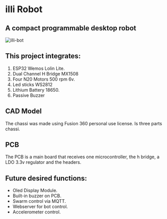 # illi Robot
## A compact programmable desktop robot

![illi-bot](https://github.com/cassio-hsp/illi/assets/38111232/3c97cf8f-d3db-4fa4-96a8-848bb3388c24)


## This project integrates:
1. ESP32 Wemos Lolin Lite.
2. Dual Channel H Bridge MX1508
3. Four N20 Motors 500 rpm 6v.
4. Led sticks WS2812
5. Lithium Battery 18650.
6. Passive Buzzer
   


## CAD Model

The chassi was made using Fusion 360 personal use license. Is three parts chassi.



## PCB 
The PCB is a main board that receives one microcontroller, the h bridge, a LDO 3.3v regulator and the headers.


## Future desired functions:
* Oled Display Module.
* Built-in buzzer on PCB.
* Swarm control via MQTT.
* Webserver for bot control.
* Accelerometer control.

